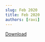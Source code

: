 ```yaml
---
slug: Feb 2020
title: Feb 2020
authors: [ravi]
---
```


<object data="/published/02-01-2020.pdf" type="application/pdf" title="SamplePdf" width="200%" height="900">
</object>

[Download](/published/02-01-2020.pdf)